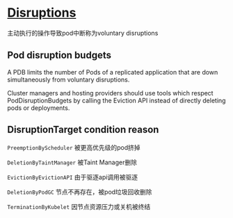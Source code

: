 # [Disruptions](https://kubernetes.io/docs/concepts/workloads/pods/disruptions/)

主动执行的操作导致pod中断称为voluntary disruptions

## Pod disruption budgets

A PDB limits the number of Pods of a replicated application that are down simultaneously from voluntary disruptions.

Cluster managers and hosting providers should use tools which respect PodDisruptionBudgets by calling the Eviction API instead of directly deleting pods or deployments.

## DisruptionTarget condition reason

`PreemptionByScheduler` 被更高优先级的pod挤掉

`DeletionByTaintManager` 被Taint Manager删除

`EvictionByEvictionAPI` 由于驱逐api调用被驱逐

`DeletionByPodGC` 节点不再存在，被pod垃圾回收删除

`TerminationByKubelet` 因节点资源压力或关机被终结
